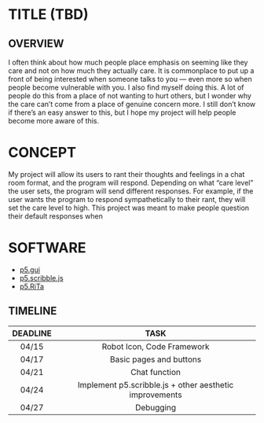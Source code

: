 # TITLE (TBD)

## OVERVIEW

I often think about how much people place emphasis on seeming like they care and not on how much they actually care. It is commonplace to put up a front of being interested when someone talks to you — even more so when people become vulnerable with you. I also find myself doing this. A lot of people do this from a place of not wanting to hurt others, but I wonder why the care can’t come from a place of genuine concern more. I still don’t know if there’s an easy answer to this, but I hope my project will help people become more aware of this.

# CONCEPT

My project will allow its users to rant their thoughts and feelings in a chat room format, and the program will respond. Depending on what “care level” the user sets, the program will send different responses. For example, if the user wants the program to respond sympathetically to their rant, they will set the care level to high. This project was meant to make people question their default responses when

# SOFTWARE

- [p5.gui](https://github.com/bitcraftlab/p5.gui)
- [p5.scribble.js](https://github.com/generative-light/p5.scribble.js)
- [p5.RiTa](https://rednoise.org/rita/)

## TIMELINE

| DEADLINE |                          TASK                           |
| :------: | :-----------------------------------------------------: |
|  04/15   |               Robot Icon, Code Framework                |
|  04/17   |                 Basic pages and buttons                 |
|  04/21   |                      Chat function                      |
|  04/24   | Implement p5.scribble.js + other aesthetic improvements |
|  04/27   |                        Debugging                        |
